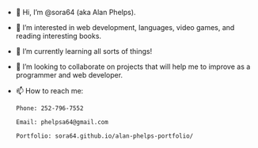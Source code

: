 - 👋 Hi, I’m @sora64 (aka Alan Phelps).
- 👀 I’m interested in web development, languages, video games, and reading interesting books.
- 🌱 I’m currently learning all sorts of things!
- 💞️ I’m looking to collaborate on projects that will help me to improve as a programmer and web developer.
- 📫 How to reach me: 

      Phone: 252-796-7552
  
      Email: phelpsa64@gmail.com
  
      Portfolio: sora64.github.io/alan-phelps-portfolio/

<!---
sora64/sora64 is a ✨ special ✨ repository because its `README.md` (this file) appears on your GitHub profile.
You can click the Preview link to take a look at your changes.
--->
